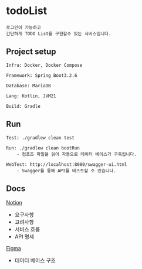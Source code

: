 # todoList
```
로그인이 가능하고
간단하게 TODO List를 구현할수 있는 서비스입니다.
```

## Project setup
```
Infra: Docker, Docker Compose 

Framework: Spring Boot3.2.6

Database: MariaDB 

Lang: Kotlin, JVM21

Build: Gradle
```

## Run
```
Test: ./gradlew clean test

Run: ./gradlew clean bootRun
    - 컴포즈 파일을 읽어 자동으로 데이터 베이스가 구축됩니다.

WebTest: http://localhost:8080/swagger-ui.html
    - Swagger를 통해 API를 테스트할 수 있습니다.
```

## Docs

[Notion](https://www.notion.so/TODO-List-ddd5548f67e7463bb48e8ef6124f61a4?pvs=4)
- 요구사항
- 고려사항 
- 서비스 흐름 
- API 명세 
    
[Figma](https://www.figma.com/board/0vi0Ext3J8wMgP9BV1QxIE/todoList?node-id=0-1&t=D9BaOcyNgvosQP7Q-1)
- 데이터 베이스 구조


